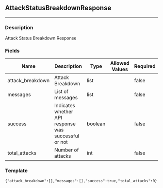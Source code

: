 ## AttackStatusBreakdownResponse
---
### Description
Attack Status Breakdown Response
### Fields
| Name | Description | Type | Allowed Values | Required |
| ---- | ----------- | ---- | -------------- | -------- |
| attack_breakdown | Attack Breakdown | list |  | false |
| messages | List of messages | list |  | false |
| success | Indicates whether API response was successful or not | boolean |  | false |
| total_attacks | Number of attacks | int |  | false |
### Template
```
{"attack_breakdown":[],"messages":[],"success":true,"total_attacks":0}
```
